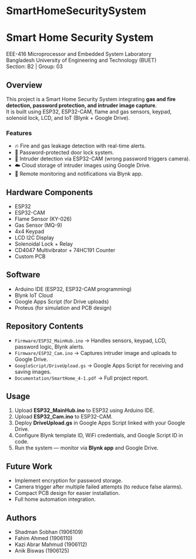 # SmartHomeSecuritySystem
# Smart Home Security System
EEE-416 Microprocessor and Embedded System Laboratory  
Bangladesh University of Engineering and Technology (BUET)  
Section: B2 | Group: 03  

## Overview
This project is a Smart Home Security System integrating **gas and fire detection, password protection, and intruder image capture**.  
It is built using ESP32, ESP32-CAM, flame and gas sensors, keypad, solenoid lock, LCD, and IoT (Blynk + Google Drive).  

### Features
- 🔥 Fire and gas leakage detection with real-time alerts.
- 🔑 Password-protected door lock system.
- 📸 Intruder detection via ESP32-CAM (wrong password triggers camera).
- ☁️ Cloud storage of intruder images using Google Drive.
- 📱 Remote monitoring and notifications via Blynk app.

## Hardware Components
- ESP32
- ESP32-CAM
- Flame Sensor (KY-026)
- Gas Sensor (MQ-9)
- 4x4 Keypad
- LCD I2C Display
- Solenoidal Lock + Relay
- CD4047 Multivibrator + 74HC191 Counter
- Custom PCB

## Software
- Arduino IDE (ESP32, ESP32-CAM programming)
- Blynk IoT Cloud
- Google Apps Script (for Drive uploads)
- Proteus (for simulation and PCB design)

## Repository Contents
- `Firmware/ESP32_MainHub.ino` → Handles sensors, keypad, LCD, password logic, Blynk alerts.
- `Firmware/ESP32_Cam.ino` → Captures intruder image and uploads to Google Drive.
- `GoogleScript/DriveUpload.gs` → Google Apps Script for receiving and saving images.
- `Documentation/SmartHome_4-1.pdf` → Full project report.

## Usage
1. Upload **ESP32_MainHub.ino** to ESP32 using Arduino IDE.
2. Upload **ESP32_Cam.ino** to ESP32-CAM.
3. Deploy **DriveUpload.gs** in Google Apps Script linked with your Google Drive.
4. Configure Blynk template ID, WiFi credentials, and Google Script ID in code.
5. Run the system — monitor via **Blynk app** and Google Drive.

## Future Work
- Implement encryption for password storage.
- Camera trigger after multiple failed attempts (to reduce false alarms).
- Compact PCB design for easier installation.
- Full home automation integration.

## Authors
- Shadman Sobhan (1906109)  
- Fahim Ahmed (1906110)  
- Kazi Abrar Mahmud (1906112)  
- Anik Biswas (1906125)  

